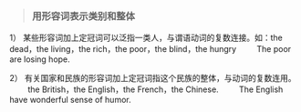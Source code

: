 > ### 用形容词表示类别和整体

1） 某些形容词加上定冠词可以泛指一类人，与谓语动词的复数连接。如：the dead，the living，the rich，the poor，the blind，the hungry
　　 The poor are losing hope.

2） 有关国家和民族的形容词加上定冠词指这个民族的整体，与动词的复数连用。
　　 the British，the English，the French，the Chinese.
　　 The English have wonderful sense of humor.

